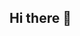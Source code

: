 ## Hi there 👋

<!--
**Sheng7-66/Sheng7-66** is a ✨ _special_ ✨ repository because its `README.md` (this file) appears on your GitHub profile.

Here are some ideas to get you started:

- 🔭 I’m currently a master student in Columnbia University.
- 🌱 I’m currently learning Quantitative Methods in the Social Sciences (QMSS).
- 👯 I’m looking to collaborate on any projects related to DA or DS.
- 🤔 I’m looking for DS/DA job.
- 💬 Ask me about ...
- 📫 How to reach me: ...
- 😄 Pronouns: He/Him
- ⚡ Fun fact: ...
-->
